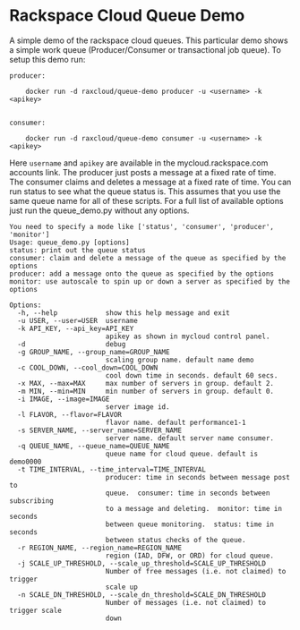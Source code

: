 Rackspace Cloud Queue Demo
===================

A simple demo of the rackspace cloud queues. This particular demo shows a simple work queue (Producer/Consumer or transactional job queue). To setup this demo run:

```
producer:

    docker run -d raxcloud/queue-demo producer -u <username> -k <apikey>


consumer:

    docker run -d raxcloud/queue-demo consumer -u <username> -k <apikey>
```


Here `username` and `apikey` are available in the mycloud.rackspace.com accounts link. The producer just posts a message at a fixed rate of time. The consumer claims and deletes a message at a fixed rate of time. You can run status to see what the queue status is. This assumes that you use the same queue name for all of these scripts. For a full list of available options just run the queue_demo.py without any options.

```
You need to specify a mode like ['status', 'consumer', 'producer', 'monitor']
Usage: queue_demo.py [options]
status: print out the queue status
consumer: claim and delete a message of the queue as specified by the options
producer: add a message onto the queue as specified by the options
monitor: use autoscale to spin up or down a server as specified by the options

Options:
  -h, --help            show this help message and exit
  -u USER, --user=USER  username
  -k API_KEY, --api_key=API_KEY
                        apikey as shown in mycloud control panel.
  -d                    debug
  -g GROUP_NAME, --group_name=GROUP_NAME
                        scaling group name. default name demo
  -c COOL_DOWN, --cool_down=COOL_DOWN
                        cool down time in seconds. default 60 secs.
  -x MAX, --max=MAX     max number of servers in group. default 2.
  -m MIN, --min=MIN     min number of servers in group. default 0.
  -i IMAGE, --image=IMAGE
                        server image id.
  -l FLAVOR, --flavor=FLAVOR
                        flavor name. default performance1-1
  -s SERVER_NAME, --server_name=SERVER_NAME
                        server name. default server name consumer.
  -q QUEUE_NAME, --queue_name=QUEUE_NAME
                        queue name for cloud queue. default is demo0000
  -t TIME_INTERVAL, --time_interval=TIME_INTERVAL
                        producer: time in seconds between message post to
                        queue.  consumer: time in seconds between subscribing
                        to a message and deleting.  monitor: time in seconds
                        between queue monitoring.  status: time in seconds
                        between status checks of the queue.
  -r REGION_NAME, --region_name=REGION_NAME
                        region (IAD, DFW, or ORD) for cloud queue.
  -j SCALE_UP_THRESHOLD, --scale_up_threshold=SCALE_UP_THRESHOLD
                        Number of free messages (i.e. not claimed) to trigger
                        scale up
  -n SCALE_DN_THRESHOLD, --scale_dn_threshold=SCALE_DN_THRESHOLD
                        Number of messages (i.e. not claimed) to trigger scale
                        down
```
